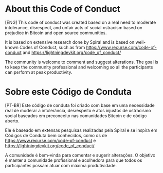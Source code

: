 # About this Code of Conduct 

[ENG] This code of conduct was created based on a real need to moderate intolerance, disrespect, and unfair acts of social ostracism based on prejudice in Bitcoin and open source communities. 

It is based on extensive research done by Spiral and is based on well-known Codes of Conduct, such as from https://www.recurse.com/code-of-conduct and https://lightningdevkit.org/code_of_conduct/ 

The community is welcome to comment and suggest alterations. The goal is to keep the community professional and welcoming so all the participants can perform at peak productivity. 

# Sobre este Código de Conduta

[PT-BR] Este código de conduta foi criado com base em uma necessidade real de moderar a intolerância, desrespeito e atos injustos de ostracismo social baseados em preconceito nas comunidades Bitcoin e de código aberto.

Ele é baseado em extensas pesquisas realizadas pela Spiral e se inspira em Códigos de Conduta bem conhecidos, como os de https://www.recurse.com/code-of-conduct e https://lightningdevkit.org/code_of_conduct/

A comunidade é bem-vinda para comentar e sugerir alterações. O objetivo é manter a comunidade profissional e acolhedora para que todos os participantes possam atuar com máxima produtividade.